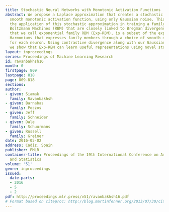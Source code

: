 ```yaml
---
title: Stochastic Neural Networks with Monotonic Activation Functions
abstract: We propose a Laplace approximation that creates a stochastic unit from any
  smooth monotonic activation function, using only Gaussian noise. This paper investigates
  the application of this stochastic approximation in training a family of Restricted
  Boltzmann Machines (RBM) that are closely linked to Bregman divergences. This family,
  that we call exponential family RBM (Exp-RBM), is a subset of the exponential family
  Harmoniums that expresses family members through a choice of smooth monotonic non-linearity
  for each neuron. Using contrastive divergence along with our Gaussian approximation,
  we show that Exp-RBM can learn useful representations using novel stochastic units.
layout: inproceedings
series: Proceedings of Machine Learning Research
id: ravanbakhsh16
month: 0
firstpage: 809
lastpage: 818
page: 809-818
sections: 
author:
- given: Siamak
  family: Ravanbakhsh
- given: Barnabas
  family: Poczos
- given: Jeff
  family: Schneider
- given: Dale
  family: Schuurmans
- given: Russell
  family: Greiner
date: 2016-05-02
address: Cadiz, Spain
publisher: PMLR
container-title: Proceedings of the 19th International Conference on Artificial Intelligence
  and Statistics
volume: '51'
genre: inproceedings
issued:
  date-parts:
  - 2016
  - 5
  - 2
pdf: http://proceedings.mlr.press/v51/ravanbakhsh16.pdf
# Format based on citeproc: http://blog.martinfenner.org/2013/07/30/citeproc-yaml-for-bibliographies/
---
```

